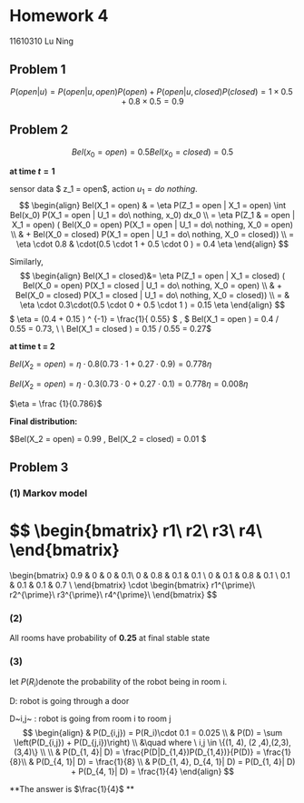 # Homework 4

11610310 Lu Ning

## Problem 1

$$
P(open|u) = P(open|u, open) P(open) + P(open|u, closed) P(closed)  = 1 \times 0.5 + 0.8 \times 0.5 = 0.9
$$



## Problem 2

$$Bel(x_0 = open) = 0.5   Bel(x_0 = closed) = 0.5​$$

**at time $t = 1$**

 sensor data $ z_1 = open$, action $u_1 = do\ nothing$.  
$$
\begin{align}
Bel(X_1 = open) & = \eta P(Z_1 = open | X_1 = open)  \int Bel(x_0) P(X_1 = open | U_1 = do\ nothing, x_0) dx_0 \\
 = \eta  P(Z_1 & = open  | X_1 = open) ( Bel(X_0 = open) P(X_1 = open | U_1 = do\ nothing, X_0 = open) \\
 & + Bel(X_0 = closed) P(X_1 = open | U_1 = do\ nothing, X_0 = closed)) \\
 = \eta \cdot 0.8 & \cdot(0.5 \cdot 1 + 0.5 \cdot 0 ) = 0.4 \eta
\end{align}
$$

Similarly, 
$$
\begin{align}
Bel(X_1 = closed)&= \eta  P(Z_1 = open  | X_1 = closed) ( Bel(X_0 = open) P(X_1 = closed | U_1 = do\ nothing, X_0 = open) \\
 & + Bel(X_0 = closed) P(X_1 = closed | U_1 = do\ nothing, X_0 = closed)) \\
 = & \eta \cdot 0.3\cdot(0.5 \cdot 0 + 0.5 \cdot 1 ) = 0.15 \eta
 \end{align}
$$
$ \eta = (0.4 + 0.15 ) ^ {-1} = \frac{1}{ 0.55} $ , $ Bel(X_1 = open ) = 0.4 / 0.55 = 0.73, \ \   Bel(X_1 = closed ) = 0.15 / 0.55 = 0.27$ 



**at time t = 2**

$Bel(X_2 = open) = \eta \cdot 0.8 ( 0.73 \cdot 1 + 0.27 \cdot 0.9) = 0.778 \eta$

$Bel(X_2 = open) = \eta \cdot 0.3 ( 0.73 \cdot 0 + 0.27 \cdot 0.1) = 0.778 \eta = 0.008 \eta​$

$\eta = \frac {1}{0.786}​$

**Final distribution:**

$Bel(X_2 = open) = 0.99 , Bel(X_2 = closed) = 0.01 $



## Problem 3

### (1) Markov model

$$
\begin{bmatrix}
r1\\
r2\\
r3\\
r4\\
\end{bmatrix}
 = 
\begin{bmatrix}
0.9 & 0 & 0 & 0.1\\
0 & 0.8 & 0.1 & 0.1 \\
0 & 0.1 & 0.8 & 0.1 \\
0.1 & 0.1 & 0.1 & 0.7 \\
\end{bmatrix}
\cdot
\begin{bmatrix}
r1^{\prime}\\
r2^{\prime}\\
r3^{\prime}\\
r4^{\prime}\\
\end{bmatrix}
$$



### (2)

All rooms have probability of **0.25** at final stable state

### (3)

let $P(R_i)​$ denote the probability of the robot being in room i.

D: robot is going through a door

D~i,j~ : robot is going from room i to room j
$$
\begin{align}
& P(D_{i,j}) = P(R_i)\cdot 0.1 = 0.025 \\
& P(D) = \sum \left(P(D_{i,j}) + P(D_{j,i})\right) \\
&\quad where \ i,j \in \{(1, 4), (2 ,4),(2,3),(3,4)\} \\
\\
& P(D_{1, 4}| D) = \frac{P(D|D_{1,4})P(D_{1,4})}{P(D)} = \frac{1}{8}\\
& P(D_{4, 1}| D) = \frac{1}{8} \\
& P(D_{1, 4}, D_{4, 1}| D) = P(D_{1, 4}| D) + P(D_{4, 1}| D) = \frac{1}{4}
\end{align}
$$


**The answer is $\frac{1}{4}$ **